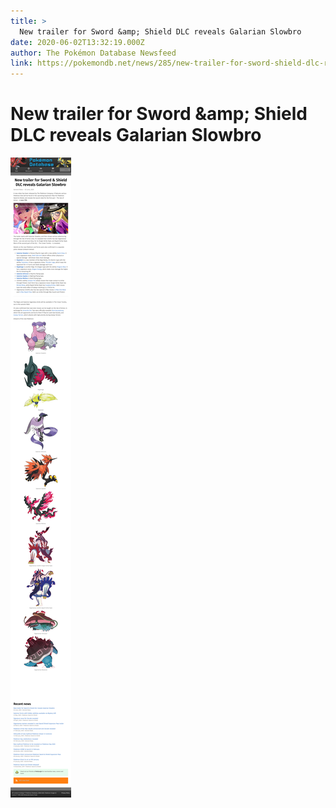 ```yaml
---
title: >
  New trailer for Sword &amp; Shield DLC reveals Galarian Slowbro
date: 2020-06-02T13:32:19.000Z
author: The Pokémon Database Newsfeed
link: https://pokemondb.net/news/285/new-trailer-for-sword-shield-dlc-reveals-galarian-slowbro
---
```

# New trailer for Sword &amp;amp; Shield DLC reveals Galarian Slowbro

[![New trailer for Sword &amp;amp; Shield DLC reveals Galarian Slowbro](./screenshot.png)](https://pokemondb.net/news/285/new-trailer-for-sword-shield-dlc-reveals-galarian-slowbro)
